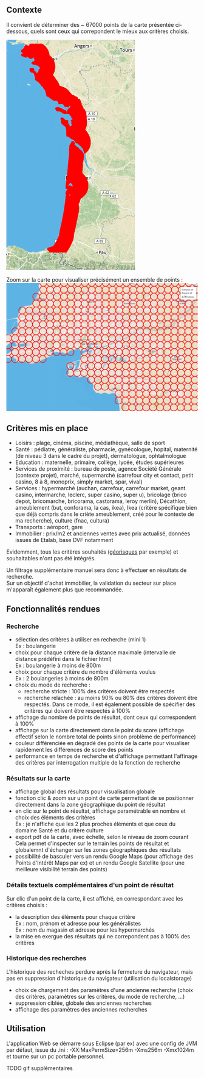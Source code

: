 ## Contexte

Il convient de déterminer des ~ 67000 points de la carte présentée ci-dessous, quels sont ceux qui correpondent le mieux aux critères choisis.

![image of the map all points](/screenshots/screenshot_map_all_points.png "Map avec tous les points de la carte")

Zoom sur la carte pour visualiser précisément un ensemble de points :
![image of the map all points](/screenshots/screenshot_map_all_points_detail_example.png "Zoom sur la map des points de résultat")

## Critères mis en place

  - Loisirs : plage, cinéma, piscine, médiathèque, salle de sport
  - Santé : pédiatre, généraliste, pharmacie, gynécologue, hopital, maternité (de niveau 3 dans le cadre du projet), dermatologue, ophtalmologue
  - Education : maternelle, primaire, collège, lycée, études supérieures
  - Services de proximité : bureau de poste, agence Société Générale (contexte projet), marché, supermarché (carrefour city et contact, petit casino, 8 à 8, monoprix, simply market, spar, vival)
  - Services : hypermarché (auchan, carrefour, carrefour market, geant casino, intermarche, leclerc, super casino, super u), bricolage (brico depot, bricomarche, bricorama, castorama, leroy merlin), Décathlon, ameublement (but, conforama, la cas, ikea), Ikea (critère spécifique bien que déjà compris dans le criète ameublement, créé pour le contexte de ma recherche), culture (fnac, cultura)
  - Transports : aéroport, gare
  - Immobilier : prix/m2 et anciennes ventes avec prix actualisé, données issues de Etalab, base DVF notamment
   
Evidemment, tous les critères souhaités ([géorisques](https://www.georisques.gouv.fr/) par exemple) et souhaitables n'ont pas été intégrés.

Un filtrage supplémentaire manuel sera donc à effectuer en résultats de recherche.  
Sur un objectif d'achat immobilier, la validation du secteur sur place m'apparaît également plus que recommandée.

## Fonctionnalités rendues

### Recherche
  - sélection des critères à utiliser en recherche (mini 1)  
  Ex : boulangerie
  - choix pour chaque critère de la distance maximale (intervalle de distance prédéfini dans le fichier html)    
  Ex : boulangerie à moins de 800m
  - choix pour chaque critère du nombre d'éléments voulus  
  Ex : 2 boulangeries à moins de 800m
  - choix du mode de recherche : 
    - recherche stricte : 100% des critères doivent être respectés
    - recherche relachée : au moins 90% ou 80% des critères doivent être respectés. Dans ce mode, il est également possible de spécifier des critères qui doivent être respectés à 100%  
 - affichage du nombre de points de résultat, dont ceux qui correspondent à 100%
 - affichage sur la carte directement dans le point du score (affichage effectif selon le nombre total de points sinon problème de performance)
 - couleur différenciée en dégradé des points de la carte pour visualiser rapidement les différences de score des points
 - performance en temps de recherche et d'affichage permettant l'affinage des critères par interrogation multiple de la fonction de recherche
 
### Résultats sur la carte
 - affichage global des résultats pour visualisation globale
 - fonction clic & zoom sur un point de carte permettant de se positionner directement dans la zone géographique du point de résultat
 - en clic sur le point de résultat, affichage paramétrable en nombre et choix des éléments des critères  
 Ex : je n'affiche que les 2 plus proches éléments et que ceux du domaine Santé et du critère culture
 - export pdf de la carte, avec échelle, selon le niveau de zoom courant  
 Cela permet d'inspecter sur le terrain les points de résultat et globalemnt d'échanger sur les zones géographiques des résultats 
 - possibilité de basculer vers un rendu Google Maps (pour affichage des Points d'Intérêt Maps par ex) et un rendu Google Satellite (pour une meilleure visibilité terrain des points)

### Détails textuels complémentaires d'un point de résultat
Sur clic d'un point de la carte,  il est affiché, en correspondant avec les critères choisis :
- la description des éléments pour chaque critère  
Ex : nom, prénom et adresse pour les généralistes  
Ex : nom du magasin et adresse pour les hypermarchés
- la mise en exergue des résultats qui ne correpondent pas à 100% des critères

### Historique des recherches
L'historique des recheches perdure après la fermeture du navigateur, mais pas en suppression d'historique du navigateur (utilisation du localstorage)
- choix de chargement des paramètres d'une ancienne recherche (choix des critères, paramètres sur les critères, du mode de recherche, ...)
- suppression ciblée, globale des anciennes recherches
- affichage des paramètres des anciennes recherches

## Utilisation

L'application Web se démarre sous Eclipse (par ex) avec une config de JVM par défaut, issue du .ini :
  -XX:MaxPermSize=256m
  -Xms256m
  -Xmx1024m
et tourne sur un pc portable personnel.

TODO gif supplémentaires
